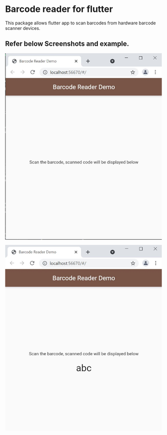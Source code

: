 # Barcode reader for flutter

This package allows flutter app to scan barcodes from hardware barcode scanner devices.

## Refer below Screenshots and example.

![Alt text](./read_barcode_first.jpg)

![After Scan](./read_barcode_second.jpg)
